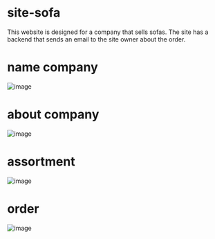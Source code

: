 # site-sofa
This website is designed for a company that sells sofas. The site has a backend that sends an email to the site owner about the order.
# name company
![image](https://github.com/user-attachments/assets/4729ae62-4604-453b-8802-8faddb041856)
# about company
![image](https://github.com/user-attachments/assets/842de255-c6d6-4c10-b83d-b978b57c647c)
# assortment
![image](https://github.com/user-attachments/assets/671e8555-fcd0-4781-9502-e056f2fffdf7)
# order 
![image](https://github.com/user-attachments/assets/e280f346-a302-4a1b-9e80-08780b8c560a)



